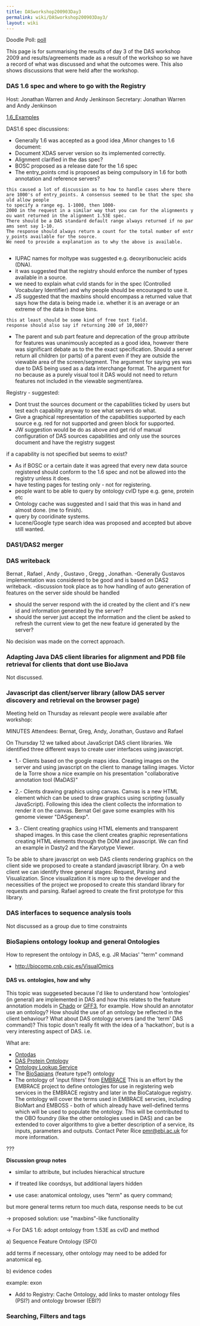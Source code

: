 ```yaml
---
title: DASworkshop200903Day3
permalink: wiki/DASworkshop200903Day3/
layout: wiki
---
```


Doodle Poll: [poll](http://doodle.com/68bxciw5vaqq7icw)

This page is for summarising the results of day 3 of the DAS workshop
2009 and results/agreements made as a result of the workshop so we have
a record of what was discussed and what the outcomes were. This also
shows discussions that were held after the workshop.

### DAS 1.6 spec and where to go with the Registry

Host: Jonathan Warren and Andy Jenkinson Secretary: Jonathan Warren and
Andy Jenkinson

[1.6\_Examples](1.6_Examples "wikilink")

DAS1.6 spec discussions:

-   Generally 1.6 was accepted as a good idea ,Minor changes to 1.6
    document:
-   Document XDAS server version so its implemented correctly.
-   Alignment clarified in the das spec?
-   BOSC proposed as a release date for the 1.6 spec
-   The entry\_points cmd is proposed as being compulsory in 1.6 for
    both annotation and reference servers?

`this caused a lot of discussion as to how to handle cases where there are 1000's of entry_points. A consensus seemed to be that the spec should allow people`  
`to specify a range eg. 1-1000, then 1000-2000 in the request in a similar way that you can for the alignments you want returned in the alignment 1.53E spec.`  
`There should be a DAS standard default range always returned if no params sent say 1-10.`  
`The response should always return a count for the total number of entry_points available for the source.`  
`We need to provide a explanation as to why the above is available.`  
`   `

-   IUPAC names for moltype was suggested e.g. deoxyribonucleic
    acids (DNA).
-   it was suggested that the registry should enforce the number of
    types available in a source.
-   we need to explain what cvId stands for in the spec (Controlled
    Vocabulary Identifier) and why people should be encouraged to
    use it.
-   JS suggested that the maxbins should encompass a returned value that
    says how the data is being made i.e. whether it is an average or an
    extreme of the data in those bins.

`this at least should be some kind of free text field.`  
`response should also say if returning 200 of 10,000??`

-   The parent and sub part feature and deprecation of the group
    attribute for features was unanimously accepted as a good idea,
    however there was significant debate as to the the
    exact specification. Should a server return all children (or parts)
    of a parent even if they are outside the viewable area of
    the screen/segment. The argument for saying yes was due to DAS being
    used as a data interchange format. The argument for no because as a
    purely visual tool it DAS would not need to return features not
    included in the viewable segment/area.

Registry - suggested:

-   Dont trust the sources document or the capabilities ticked by users
    but test each capability anyway to see what servers do what.
-   Give a graphical representation of the capabilities supported by
    each source e.g. red for not supported and green block
    for supported.
-   JW suggestion would be do as above and get rid of manual
    configuration of DAS sources capabilities and only use the sources
    document and have the registry suggest

if a capability is not specified but seems to exist?

-   As if BOSC or a certain date it was agreed that every new data
    source registered should conform to the 1.6 spec and not be allowed
    into the registry unless it does.
-   have testing pages for testing only - not for registering.
-   people want to be able to query by ontology cvID type e.g. gene,
    protein etc
-   Ontology cache was suggested and I said that this was in hand and
    almost done. (me to finish).
-   query by cooridinate systems.
-   lucene/Google type search idea was proposed and accepted but above
    still wanted.

### DAS1/DAS2 merger

### DAS writeback

Bernat , Rafael , Andy , Gustavo , Gregg , Jonathan. -Generally Gustavos
implementation was considered to be good and is based on DAS2 writeback.
-discussion took place as to how handling of auto generation of features
on the server side should be handled

-   should the server respond with the id created by the client and it's
    new id and information generated by the server?
-   should the server just accept the information and the client be
    asked to refresh the current view to get the new feature id
    generated by the server?

No decision was made on the correct approach.

### Adapting Java DAS client libraries for alignment and PDB file retrieval for clients that dont use BioJava

Not discussed.

### Javascript das client/server library (allow DAS server discovery and retrieval on the browser page)

Meeting held on Thursday as relevant people were available after
workshop:

MINUTES Attendees: Bernat, Greg, Andy, Jonathan, Gustavo and Rafael

On Thursday 12 we talked about JavaScript DAS client libraries. We
identified three different ways to create user interfaces using
javascript.

-   1.- Clients based on the google maps idea. Creating images on the
    server and using javascript on the client to manage tailing images.
    Victor de la Torre show a nice example on his presentation
    "collaborative annotation tool (MaDAS)"

<!-- -->

-   2.- Clients drawing graphics using canvas. Canvas is a new HTML
    element which can be used to draw graphics using scripting
    (usually JavaScript). Following this idea the client collects the
    information to render it on the canvas. Bernat Gel gave some
    examples with his genome viewer "DASgenexp".

<!-- -->

-   3.- Client creating graphics using HTML elements and transparent
    shaped images. In this case the client creates graphic
    representations creating HTML elements through the DOM
    and javascript. We can find an example in Dasty2 and the
    Karyotype Viewer.

To be able to share javascript on web DAS clients rendering graphics on
the client side we proposed to create a standard javascript library. On
a web client we can identify three general stages: Request, Parsing and
Visualization. Since visualization it is more up to the developer and
the necessities of the project we proposed to create this standard
library for requests and parsing. Rafael agreed to create the first
prototype for this library.

### DAS interfaces to sequence analysis tools

Not discussed as a group due to time constraints

### BioSapiens ontology lookup and general Ontologies

How to represent the ontology in DAS, e.g. JR Macias' "term" command

-   <http://biocomp.cnb.csic.es/VisualOmics>

#### DAS vs. ontologies, how and why

This topic was suggeseted because I'd like to understand how
'ontologies' (in general) are implemented in DAS and how this relates to
the feature annotation models in [Chado](/wiki/Chado "wikilink") or
[GFF3](/wiki/GFF3 "wikilink"), for example. How should an annotator use an
ontology? How should the use of an ontology be reflected in the client
behaviour? What about DAS ontology servers (and the 'term' DAS command)?
This topic dosn't really fit with the idea of a 'hackathon', but is a
very interesting aspect of DAS. i.e.

What are:

-   [Ontodas](/wiki/Ontodas "wikilink")
-   [DAS Protein Ontology](/wiki/DAS_Protein_Ontology "wikilink")
-   [Ontology Lookup Service](/wiki/Ontology_Lookup_Service "wikilink")
-   The [BioSapians](/wiki/BioSapians "wikilink") (feature type?) ontology
-   The ontology of 'input filters' from [EMBRACE](/wiki/EMBRACE "wikilink")
    This is an effort by the EMBRACE project to define ontologies for
    use in registering web services in the EMBRACE registry and later in
    the BioCatalogue registry. The ontology will cover the terms used in
    EMBRACE servcies, including BioMart and EMBOSS - both of which
    already have well-defined terms which will be used to populate
    the ontology. This will be contributed to the OBO foundry (like the
    other ontologies used in DAS) and can be extended to cover
    algorithms to give a better description of a service, its inputs,
    parameters and outputs. Contact Peter Rice pmr@ebi.ac.uk for
    more information.

  
???

**Discussion group notes**

-   similar to attribute, but includes hierachical structure

<!-- -->

-   if treated like coordsys, but additional layers hidden

<!-- -->

-   use case: anatomical ontology, uses "term" as query command;

but more general terms return too much data, response needs to be cut

-&gt; proposed solution: use "maxbins"-like functionality

-&gt; For DAS 1.6: adopt ontology from 1.53E as cvID and method

a) Sequence Feature Ontology (SFO)

add terms if necessary, other ontology may need to be added for
anatomical eg.

b) evidence codes

example:
<TYPE id="exon SO:0000147" category="inferred from RT-PCR experiment (ECO:0000109)">exon</TYPE>

-   Add to Registry: Cache Ontology, add links to master ontology
    files (PSI?) and ontology browser (EBI?)

### Searching, Filters and tags
